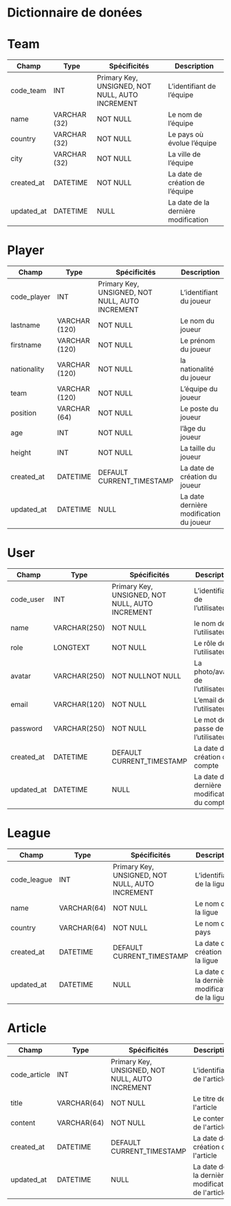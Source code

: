 # Dictionnaire de donées

# Team 

|Champ|Type|Spécificités|Description|
|--|--|--|--|
|code_team|INT|Primary Key, UNSIGNED, NOT NULL, AUTO INCREMENT|L’identifiant de l’équipe|
|name|VARCHAR (32)|NOT NULL|Le nom de l’équipe|
|country|VARCHAR (32)|NOT NULL |Le pays où évolue l’équipe|
|city|VARCHAR (32)|NOT NULL|La ville de l’équipe|
|created_at|DATETIME|NOT NULL|La date de création de l’équipe |
|updated_at|DATETIME| NULL|La date de la dernière modification|

# Player

|Champ|Type|Spécificités|Description|
|--|--|--|--|
|code_player|INT|Primary Key, UNSIGNED, NOT NULL, AUTO INCREMENT|L’identifiant du joueur|
|lastname|VARCHAR (120)|NOT NULL|Le nom du joueur|
|firstname|VARCHAR (120)|NOT NULL|Le prénom du joueur|
|nationality|VARCHAR (120)|NOT NULL|la nationalité du joueur|
|team|VARCHAR (120)|NOT NULL|L’équipe du joueur|
|position|VARCHAR (64)|NOT NULL|Le poste du joueur|
|age|INT|NOT NULL|l’âge du joueur|
|height|INT|NOT NULL|La taille du joueur|
|created_at|DATETIME|DEFAULT CURRENT_TIMESTAMP|La date de création du joueur|
|updated_at|DATETIME|NULL|La date dernière modification du joueur|

# User

|Champ|Type|Spécificités|Description|
|--|--|--|--|
|code_user|INT|Primary Key, UNSIGNED, NOT NULL, AUTO INCREMENT|L’identifiant de l’utilisateur|
|name|VARCHAR(250)|NOT NULL|le nom de l’utilisateur|
|role|LONGTEXT|NOT NULL|Le rôle de l’utilisateur|
|avatar|VARCHAR(250)|NOT NULLNOT NULL|La photo/avatar de l’utilisateur|
|email|VARCHAR(120)|NOT NULL|L’email de l’utilisateur|
|password|VARCHAR(250)|NOT NULL|Le mot de passe de l’utilisateur|
|created_at|DATETIME|DEFAULT CURRENT_TIMESTAMP|La date de création du compte|
|updated_at|DATETIME|NULL|La date de la dernière modification du compte|

# League

|Champ|Type|Spécificités|Description|
|--|--|--|--|
|code_league|INT|Primary Key, UNSIGNED, NOT NULL, AUTO INCREMENT|L’identifiant de la ligue|
|name|VARCHAR(64)|NOT NULL|Le nom de la ligue|
|country|VARCHAR(64)|NOT NULL|Le nom du pays|
|created_at|DATETIME|DEFAULT CURRENT_TIMESTAMP|La date de création de la ligue|
|updated_at|DATETIME|NULL|La date de la dernière modification de la ligue|

# Article

|Champ|Type|Spécificités|Description|
|--|--|--|--|
|code_article|INT|Primary Key, UNSIGNED, NOT NULL, AUTO INCREMENT|L’identifiant de l'article|
|title|VARCHAR(64)|NOT NULL|Le titre de l'article|
|content|VARCHAR(64)|NOT NULL|Le contenu de l'article|
|created_at|DATETIME|DEFAULT CURRENT_TIMESTAMP|La date de création de l'article|
|updated_at|DATETIME|NULL|La date de la dernière modification de l'article|